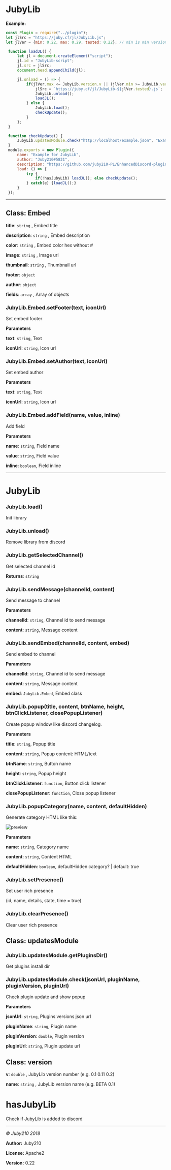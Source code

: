 # JubyLib
**Example:**
```js
const Plugin = require("../plugin");
let jlSrc = "https://juby.cf/jl/JubyLib.js";
let jlVer = {min: 0.22, max: 0.29, tested: 0.22}; // min is min version supported; max is max version supported; tested is tested version

 function loadJL() {
     let jl = document.createElement("script");
     jl.id = "JubyLib-script";
     jl.src = jlSrc;
     document.head.appendChild(jl);

     jl.onload = () => {
         if(jlVer.max <= JubyLib.version.v || (jlVer.min >= JubyLib.version.v && jlVer.min != JubyLib.version.v)) {
             jlSrc = `https://juby.cf/jl/JubyLib-${jlVer.tested}.js`;
             JubyLib.unload();
             loadJL();
         } else {
             JubyLib.load();
             checkUpdate();
         }
     };
 }

 function checkUpdate() {
     JubyLib.updatesModule.check("http://localhost/example.json", "Example", 1.0, "http://localhost/example.js");
 }
 module.exports = new Plugin({
     name: "Example for JubyLib",
     author: "Juby210#5831",
     description: "https://github.com/juby210-PL/EnhancedDiscord-plugins",
     load: () => {
         try {
             if(!hasJubyLib) loadJL(); else checkUpdate();
         } catch(e) {loadJL();}
     }
 });
```

* * *

## Class: Embed
**title**: `string` , Embed title

**description**: `string` , Embed description

**color**: `string` , Embed color hex without #

**image**: `string` , Image url

**thumbnail**: `string` , Thumbnail url

**footer**: `object` 

**author**: `object` 

**fields**: `array` , Array of objects

### JubyLib.Embed.setFooter(text, iconUrl) 

Set embed footer

**Parameters**

**text**: `string`, Text

**iconUrl**: `string`, Icon url


### JubyLib.Embed.setAuthor(text, iconUrl) 

Set embed author

**Parameters**

**text**: `string`, Text

**iconUrl**: `string`, Icon url


### JubyLib.Embed.addField(name, value, inline) 

Add field

**Parameters**

**name**: `string`, Field name

**value**: `string`, Field value

**inline**: `boolean`, Field inline

* * *
# JubyLib


### JubyLib.load() 

Init library



### JubyLib.unload() 

Remove library from discord



### JubyLib.getSelectedChannel() 

Get selected channel id

**Returns**: `string`


### JubyLib.sendMessage(channelId, content) 

Send message to channel

**Parameters**

**channelId**: `string`, Channel id to send message

**content**: `string`, Message content



### JubyLib.sendEmbed(channelId, content, embed) 

Send embed to channel

**Parameters**

**channelId**: `string`, Channel id to send message

**content**: `string`, Message content

**embed**: `JubyLib.Embed`, Embed class



### JubyLib.popup(title, content, btnName, height, btnClickListener, closePopupListener) 

Create popup window like discord changelog.

**Parameters**

**title**: `string`, Popup title

**content**: `string`, Popup content: HTML/text

**btnName**: `string`, Button name

**height**: `string`, Popup height

**btnClickListener**: `function`, Button click listener

**closePopupListener**: `function`, Close popup listener



### JubyLib.popupCategory(name, content, defaultHidden) 

Generate category HTML like this: 

![preview](https://i.imgur.com/kRbIU2b.gif)

**Parameters**

**name**: `string`, Category name

**content**: `string`, Content HTML

**defaultHidden**: `boolean`, defaultHidden category? | default: true



### JubyLib.setPresence() 

Set user rich presence

(id, name, details, state, time = true)



### JubyLib.clearPresence() 

Clear user rich presence



## Class: updatesModule


### JubyLib.updatesModule.getPluginsDir() 

Get plugins install dir


### JubyLib.updatesModule.check(jsonUrl, pluginName, pluginVersion, pluginUrl) 

Check plugin update and show popup

**Parameters**

**jsonUrl**: `string`, Plugins versions json url

**pluginName**: `string`, Plugin name

**pluginVersion**: `double`, Plugin version

**pluginUrl**: `string`, Plugin update url



## Class: version
**v**: `double` , JubyLib version number (e.g. 0.1 0.11 0.2)

**name**: `string` , JubyLib version name (e.g. BETA 0.1)


# hasJubyLib
Check if JubyLib is added to discord


* * *

*© Juby210 2018*

**Author:** Juby210

**License:** Apache2 

**Version:** 0.22
